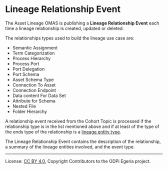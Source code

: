 <!-- SPDX-License-Identifier: CC-BY-4.0 -->
<!-- Copyright Contributors to the ODPi Egeria project. -->

# Lineage Relationship Event

The Asset Lineage OMAS is publishing a **Lineage Relationship Event** each time a lineage relationship is created, updated or deleted.

The relationships types used to build the lineage use case are: 
* Semantic Assignment
* Term Categorization
* Process Hierarchy
* Process Port
* Port Delegation
* Port Schema
* Asset Schema Type
* Connection To Asset
* Connection Endpoint
* Data content For Data Set
* Attribute for Schema
* Nested File
* Folder Hierarchy 

A relationship event received from the Cohort Topic is processed if the relationship type is in the list mentioned above and if 
at least of the type of the ends type of the relationship is a [lineage entity type](lineage-event.md).

The Lineage Relationship Event contains the description of the relationship, a summary of the lineage entities involved, and the event type.

----
License: [CC BY 4.0](https://creativecommons.org/licenses/by/4.0/),
Copyright Contributors to the ODPi Egeria project.